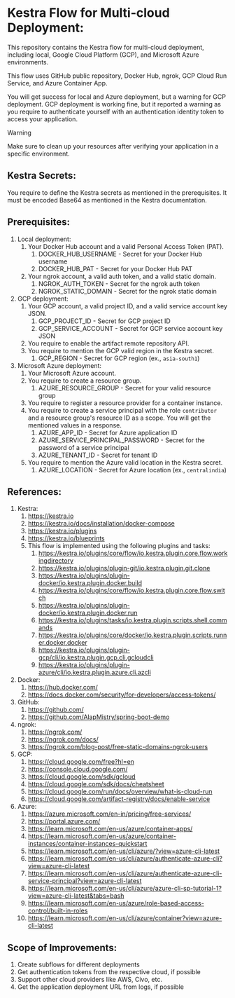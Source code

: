 # Kestra Flow for Multi-cloud Deployment:
This repository contains the Kestra flow for multi-cloud deployment, including local, Google Cloud Platform (GCP), and Microsoft Azure environments.

This flow uses GitHub public repository, Docker Hub, ngrok, GCP Cloud Run Service, and Azure Container App.

You will get success for local and Azure deployment, but a warning for GCP deployment. GCP deployment is working fine, but it reported a warning as you require to authenticate yourself with an authentication identity token to access your application.

> [!WARNING]
> Make sure to clean up your resources after verifying your application in a specific environment.

## Kestra Secrets:
You require to define the Kestra secrets as mentioned in the prerequisites. It must be encoded Base64 as mentioned in the Kestra documentation.

## Prerequisites:
1. Local deployment:
   1. Your Docker Hub account and a valid Personal Access Token (PAT).
      1. DOCKER_HUB_USERNAME - Secret for your Docker Hub username
      2. DOCKER_HUB_PAT - Secret for your Docker Hub PAT
   3. Your ngrok account, a valid auth token, and a valid static domain.
      1. NGROK_AUTH_TOKEN - Secret for the ngrok auth token
      2. NGROK_STATIC_DOMAIN - Secret for the ngrok static domain
2. GCP deployment:
   1. Your GCP account, a valid project ID, and a valid service account key JSON.
      1. GCP_PROJECT_ID - Secret for GCP project ID
      2. GCP_SERVICE_ACCOUNT - Secret for GCP service account key JSON
   3. You require to enable the artifact remote repository API.
   4. You require to mention the GCP valid region in the Kestra secret.
      1. GCP_REGION - Secret for GCP region (ex., `asia-south1`)
3. Microsoft Azure deployment:
   1. Your Microsoft Azure account.
   2. You require to create a resource group.
      1. AZURE_RESOURCE_GROUP - Secret for your valid resource group
   4. You require to register a resource provider for a container instance.
   5. You require to create a service principal with the role `contributor` and a resource group's resource ID as a scope. You will get the mentioned values in a response.
      1. AZURE_APP_ID - Secret for Azure application ID
      2. AZURE_SERVICE_PRINCIPAL_PASSWORD - Secret for the password of a service principal
      3. AZURE_TENANT_ID - Secret for tenant ID
   6. You require to mention the Azure valid location in the Kestra secret.
      1. AZURE_LOCATION - Secret for Azure location (ex., `centralindia`)

## References:
1. Kestra:
   1. https://kestra.io
   2. https://kestra.io/docs/installation/docker-compose
   3. https://kestra.io/plugins
   4. https://kestra.io/blueprints
   5. This flow is implemented using the following plugins and tasks:
      1. https://kestra.io/plugins/core/flow/io.kestra.plugin.core.flow.workingdirectory
      2. https://kestra.io/plugins/plugin-git/io.kestra.plugin.git.clone
      3. https://kestra.io/plugins/plugin-docker/io.kestra.plugin.docker.build
      4. https://kestra.io/plugins/core/flow/io.kestra.plugin.core.flow.switch
      5. https://kestra.io/plugins/plugin-docker/io.kestra.plugin.docker.run
      6. https://kestra.io/plugins/tasks/io.kestra.plugin.scripts.shell.commands
      7. https://kestra.io/plugins/core/docker/io.kestra.plugin.scripts.runner.docker.docker
      8. https://kestra.io/plugins/plugin-gcp/cli/io.kestra.plugin.gcp.cli.gcloudcli
      9. https://kestra.io/plugins/plugin-azure/cli/io.kestra.plugin.azure.cli.azcli
2. Docker:
   1. https://hub.docker.com/
   2. https://docs.docker.com/security/for-developers/access-tokens/
3. GitHub:
   1. https://github.com/
   2. https://github.com/AlapMistry/spring-boot-demo
4. ngrok:
   1. https://ngrok.com/
   2. https://ngrok.com/docs/
   3. https://ngrok.com/blog-post/free-static-domains-ngrok-users
5. GCP:
   1. https://cloud.google.com/free?hl=en
   2. https://console.cloud.google.com/
   3. https://cloud.google.com/sdk/gcloud
   4. https://cloud.google.com/sdk/docs/cheatsheet
   5. https://cloud.google.com/run/docs/overview/what-is-cloud-run
   6. https://cloud.google.com/artifact-registry/docs/enable-service
6. Azure:
   1. https://azure.microsoft.com/en-in/pricing/free-services/
   2. https://portal.azure.com/
   3. https://learn.microsoft.com/en-us/azure/container-apps/
   4. https://learn.microsoft.com/en-us/azure/container-instances/container-instances-quickstart
   5. https://learn.microsoft.com/en-us/cli/azure/?view=azure-cli-latest
   6. https://learn.microsoft.com/en-us/cli/azure/authenticate-azure-cli?view=azure-cli-latest
   7. https://learn.microsoft.com/en-us/cli/azure/authenticate-azure-cli-service-principal?view=azure-cli-latest
   8. https://learn.microsoft.com/en-us/cli/azure/azure-cli-sp-tutorial-1?view=azure-cli-latest&tabs=bash
   9. https://learn.microsoft.com/en-us/azure/role-based-access-control/built-in-roles
   10. https://learn.microsoft.com/en-us/cli/azure/container?view=azure-cli-latest

## Scope of Improvements:
1. Create subflows for different deployments
2. Get authentication tokens from the respective cloud, if possible
3. Support other cloud providers like AWS, Civo, etc.
4. Get the application deployment URL from logs, if possible
